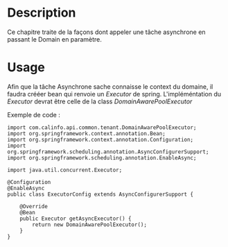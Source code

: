 # Description

 Ce chapitre traite de la façons dont appeler une tâche asynchrone en passant le Domain en paramètre.

# Usage

 Afin que la tâche Asynchrone sache connaisse le context du domaine, il faudra crééer bean qui renvoie un *Executor* de spring.
 L'impléméntation du *Executor* devrat être celle de la class *DomainAwarePoolExecutor*

 Exemple de code :

```
import com.calinfo.api.common.tenant.DomainAwarePoolExecutor;
import org.springframework.context.annotation.Bean;
import org.springframework.context.annotation.Configuration;
import org.springframework.scheduling.annotation.AsyncConfigurerSupport;
import org.springframework.scheduling.annotation.EnableAsync;

import java.util.concurrent.Executor;

@Configuration
@EnableAsync
public class ExecutorConfig extends AsyncConfigurerSupport {

    @Override
    @Bean
    public Executor getAsyncExecutor() {
        return new DomainAwarePoolExecutor();
    }
}
```
